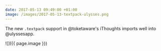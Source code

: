 ```yaml
---
date: 2017-05-13 09:49:00 +01:00
image: /images/2017-05-13-textpack-ulysses.png
---
```


The new `.textpack` support in @toketaware's iThoughts imports well into @ulyssesapp.

![]({{ page.image }})
